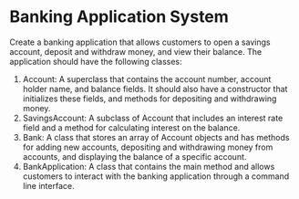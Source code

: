 # Banking Application System

Create a banking application that allows customers to open a savings account, deposit and withdraw money, and view their balance. The application should have the following classes:

1. Account: A superclass that contains the account number, account holder name, and balance fields. It should also have a constructor that initializes these fields, and methods for depositing and withdrawing money.
2. SavingsAccount: A subclass of Account that includes an interest rate field and a method for calculating interest on the balance.
3. Bank: A class that stores an array of Account objects and has methods for adding new accounts, depositing and withdrawing money from accounts, and displaying the balance of a specific account.
4. BankApplication: A class that contains the main method and allows customers to interact with the banking application through a command line interface.
